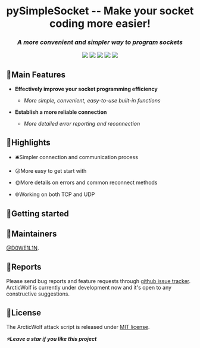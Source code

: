 <h1 align="center">pySimpleSocket -- Make your socket coding more easier!</h1>
<em><h3 align="center">A more convenient and simpler way to program sockets </h3></em>
<p align="center">
<img src=https://github.com/DWL-stu/pySimpleSocket/blob/main/Resource/Logo.png>
<img src=https://img.shields.io/badge/python-3.7+-blue?style=for-the-badge>
<img src=https://img.shields.io/badge/License-MIT-green?style=for-the-badge>
<img src=https://img.shields.io/badge/State-Developing-red?style=for-the-badge>
<img src=https://img.shields.io/badge/Platform-Windows-orange?style=for-the-badge>
<em><h5 align="center"></h5></em>

## 🥰Main Features
* __Effectively improve your socket programming efficiency__
	
	* *More simple, convenient, easy-to-use built-in functions*
	
* __Establish a more reliable connection__

	* *More detailed error reporting and reconnection*
	
## 📸Highlights
* 🛎️Simpler connection and communication process
	
* 😜More easy to get start with
	
* 🌞More details on errors and common reconnect methods
	
* 🌐Working on both TCP and UDP

## 📕Getting started

     
## 🦸Maintainers
[@D0WE1L1N](https://github.com/Duweilin).

## 🤝Reports

Please send bug reports and feature requests through [github issue tracker](https://github.com/DWL-stu/pySimpleSocket/issues). ArcticWolf is currently under development now and it's open to any constructive suggestions.

 
## 📃License
The ArcticWolf attack script is released under [MIT license](https://github.com/DWL-stu/ArcticWolf/License).

***⭐️Leave a star if you like this project***
